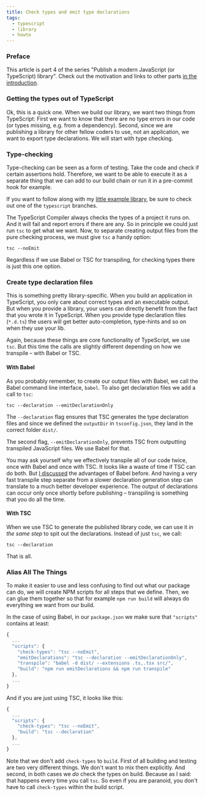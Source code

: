```yaml
---
title: Check types and emit type declarations
tags:
  - typescript
  - library
  - howto
---
```


### Preface

This article is part 4 of the series "Publish a modern JavaScript (or TypeScript) library". Check out the motivation and links to other parts [in the introduction](http://tobias-barth.net/blog/2019/07/Publish-a-modern-JavaScript-or-TypeScript-library/).

### Getting the types out of TypeScript

Ok, this is a quick one. When we build our library, we want two things from TypeScript: First we want to know that there are no type errors in our code (or types missing, e.g. from a dependency). Second, since we are publishing a library for other fellow coders to use, not an application, we want to export type declarations. We will start with type checking.

### Type-checking

Type-checking can be seen as a form of testing. Take the code and check if certain assertions hold. Therefore, we want to be able to execute it as a separate thing that we can add to our build chain or run it in a pre-commit hook for example.

If you want to follow along with my [little example library](https://github.com/4nduril/library-starter/tree/typescript), be sure to check out one of the `typescript` branches.

The TypeScript Compiler always checks the types of a project it runs on. And it will fail and report errors if there are any. So in principle we could just run `tsc` to get what we want. Now, to separate creating output files from the pure checking process, we must give `tsc` a handy option:

```
tsc --noEmit
```

Regardless if we use Babel or TSC for transpiling, for checking types there is just this one option.

### Create type declaration files

This is something pretty library-specific. When you build an application in TypeScript, you only care about correct types and an executable output. But when you provide a library, your users can directly benefit from the fact that you wrote it in TypeScript. When you provide type declaration files (`*.d.ts`) the users will get better auto-completion, type-hints and so on when they use your lib.

Again, because these things are core functionality of TypeScript, we use `tsc`. But this time the calls are slightly different depending on how we transpile – with Babel or TSC.

#### With Babel

As you probably remember, to create our output files with Babel, we call the Babel command line interface, `babel`. To also get declaration files we add a call to `tsc`:

```
tsc --declaration --emitDeclarationOnly
```

The `--declaration` flag ensures that TSC generates the type declaration files and since we defined the `outputDir` in `tsconfig.json`, they land in the correct folder `dist/`.

The second flag, `--emitDeclarationOnly`, prevents TSC from outputting transpiled JavaScript files. We use Babel for that.

You may ask yourself why we effectively transpile all of our code twice, once with Babel and once with TSC. It looks like a waste of time if TSC can do both. But [I discussed](http://tobias-barth.net/blog/2019/07/Compiling-modern-language-features-with-the-TypeScript-compiler/) the advantages of Babel before. And having a very fast transpile step separate from a slower declaration generation step can translate to a much better developer experience. The output of declarations can occur only once shortly before publishing – transpiling is something that you do all the time.

#### With TSC

When we use TSC to generate the published library code, we can use it *in the same step* to spit out the declarations. Instead of just `tsc`, we call:

```
tsc --declaration
```

That is all.


### Alias All The Things

To make it easier to use and less confusing to find out what our package can do, we will create NPM scripts for all steps that we define. Then, we can glue them together so that for example `npm run build` will always do everything we want from our build.

In the case of using Babel, in our `package.json` we make sure that `"scripts"` contains at least:

```javascript
{
  ...
  "scripts": {
    "check-types": "tsc --noEmit",
    "emitDeclarations": "tsc --declaration --emitDeclarationOnly",
    "transpile": "babel -d dist/ --extensions .ts,.tsx src/",
    "build": "npm run emitDeclarations && npm run transpile"
  },
  ...
}
```

And if you are just using TSC, it looks like this:

```javascript
{
  ...
  "scripts": {
    "check-types": "tsc --noEmit",
    "build": "tsc --declaration"
  },
  ...
}
```

Note that we don't add `check-types` to `build`. First of all building and testing are two very different things. We don't want to mix them explicitly. And second, in both cases we *do* check the types on build. Because as I said: that happens every time you call `tsc`. So even if you are paranoid, you don't have to call `check-types` within the build script.
